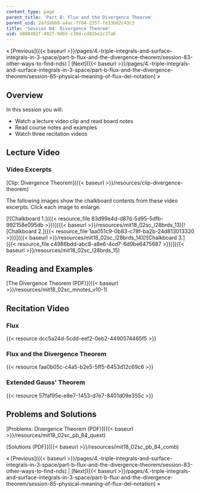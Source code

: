 ```yaml
---
content_type: page
parent_title: 'Part B: Flux and the Divergence Theorem'
parent_uid: 2afdabb0-a4ac-ff04-2357-fe33b02c43c3
title: 'Session 84: Divergence Theorem'
uid: d088492f-402f-9db5-c30d-cd82be2c37a6
---
```


« [Previous]({{< baseurl >}}/pages/4.-triple-integrals-and-surface-integrals-in-3-space/part-b-flux-and-the-divergence-theorem/session-83-other-ways-to-find-nds) | [Next]({{< baseurl >}}/pages/4.-triple-integrals-and-surface-integrals-in-3-space/part-b-flux-and-the-divergence-theorem/session-85-physical-meaning-of-flux-del-notation) »

Overview
--------

In this session you will:

*   Watch a lecture video clip and read board notes
*   Read course notes and examples
*   Watch three recitation videos

Lecture Video
-------------

### Video Excerpts

[Clip: Divergence Theorem]({{< baseurl >}}/resources/clip-divergence-theorem)

The following images show the chalkboard contents from these video excerpts. Click each image to enlarge.

[![Chalkboard 1.]({{< resource_file 83d99e4d-d87d-5d95-5dfb-992158e095db >}})]({{< baseurl >}}/resources/mit18_02sc_l28brds_13)[![Chalkboard 2.]({{< resource_file 1aa051c9-0b83-c78f-ba2b-24d813013320 >}})]({{< baseurl >}}/resources/mit18_02sc_l28brds_14)[![Chalkboard 3.]({{< resource_file c4986bdd-abc8-a8e6-4cd7-6d9be6475687 >}})]({{< baseurl >}}/resources/mit18_02sc_l28brds_15)

Reading and Examples
--------------------

[The Divergence Theorem (PDF)]({{< baseurl >}}/resources/mit18_02sc_mnotes_v10-1)

Recitation Video
----------------

### Flux

{{< resource dcc5a24d-5cdd-eef2-0eb2-4490574465f5 >}}

### Flux and the Divergence Theorem

{{< resource faa0b05c-c4a5-b2e5-5ff5-6453d12c69c6 >}}

### Extended Gauss' Theorem

{{< resource 57faf95e-e8e7-1453-d7e7-8401d09e355c >}}

Problems and Solutions
----------------------

[Problems: Divergence Theorem (PDF)]({{< baseurl >}}/resources/mit18_02sc_pb_84_quest)

[Solutions (PDF)]({{< baseurl >}}/resources/mit18_02sc_pb_84_comb)

« [Previous]({{< baseurl >}}/pages/4.-triple-integrals-and-surface-integrals-in-3-space/part-b-flux-and-the-divergence-theorem/session-83-other-ways-to-find-nds) | [Next]({{< baseurl >}}/pages/4.-triple-integrals-and-surface-integrals-in-3-space/part-b-flux-and-the-divergence-theorem/session-85-physical-meaning-of-flux-del-notation) »